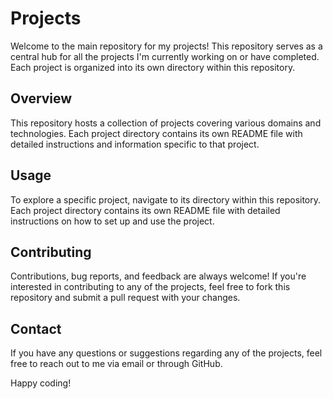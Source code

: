 

# Projects

Welcome to the main repository for my projects! This repository serves as a central hub for all the projects I'm currently working on or have completed. Each project is organized into its own directory within this repository.

## Overview

This repository hosts a collection of projects covering various domains and technologies. Each project directory contains its own README file with detailed instructions and information specific to that project.

## Usage

To explore a specific project, navigate to its directory within this repository. Each project directory contains its own README file with detailed instructions on how to set up and use the project.

## Contributing

Contributions, bug reports, and feedback are always welcome! If you're interested in contributing to any of the projects, feel free to fork this repository and submit a pull request with your changes.

## Contact

If you have any questions or suggestions regarding any of the projects, feel free to reach out to me via email or through GitHub.

Happy coding!
